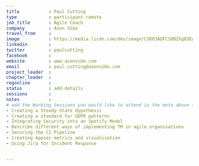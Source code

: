 ```yaml
---
title           : Paul Cutting
type            : participant-remote
job_title       : Agile Coach
company         : Axon Vibe
travel_from     :
image           : https://media.licdn.com/dms/image/C5603AQFCS8BZXg03Eg/profile-displayphoto-shrink_200_200/0?e=1533168000&v=beta&t=8GnVYcA2HSQbXak-ayZj2kniW2PZSR_qVKiqaspjaQY
linkedin        :
twitter         : paulcutting
facebook        :
website         : www.axonvibe.com
email           : paul.cutting@axonvibe.com
project_leader  :
chapter_leader  :
regonline       :
status          : add-details
sessions        :
notes           :
# add the Working Sessions you would like to attend in the meta above (use the session's title) e.g. sessions (one per line):
- Creating a Steady-State Hypothesis
- Creating a standard for GDPR patterns
- Integrating Security into an Spotify Model
- Describe different ways of implementing TM in agile organisations
- Securing the CI Pipeline
- Creating Appsec metrics and visualisation
- Using Jira for Incident Response


---
```


<!-- put more details about participant here -->
